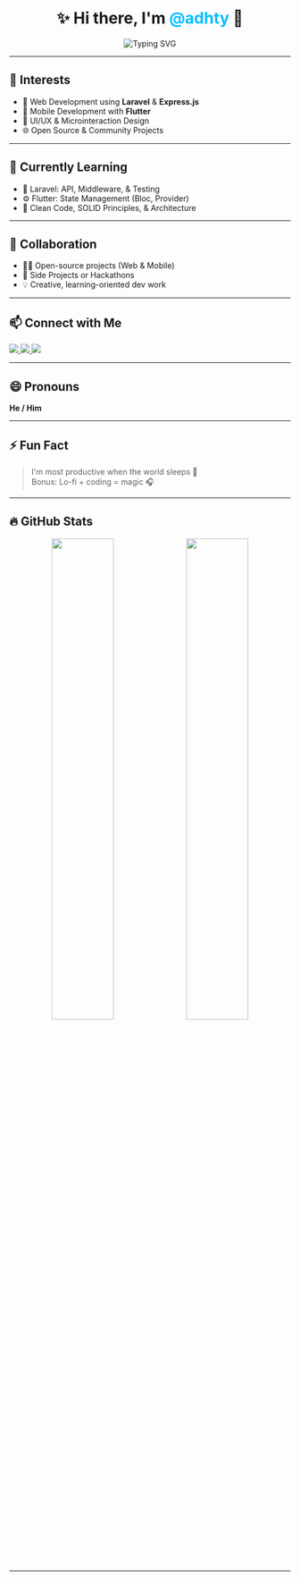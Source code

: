 <h1 align="center">✨ Hi there, I'm <span style="color:#00BFFF;">@adhty</span> 👋</h1>

<p align="center">
  <img src="https://readme-typing-svg.demolab.com?font=Fira+Code&pause=1000&color=00BFFF&center=true&width=435&lines=Fullstack+Developer;Flutter+Enthusiast;Always+Learning+%F0%9F%92%AF" alt="Typing SVG" />
</p>

---

## 👀 Interests
- 🚀 Web Development using **Laravel** & **Express.js**
- 📱 Mobile Development with **Flutter**
- 🎨 UI/UX & Microinteraction Design
- 🌐 Open Source & Community Projects

---

## 🌱 Currently Learning
- 🧪 Laravel: API, Middleware, & Testing
- ⚙️ Flutter: State Management (Bloc, Provider)
- 🧠 Clean Code, SOLID Principles, & Architecture

---

## 🤝 Collaboration
- 🧑‍💻 Open-source projects (Web & Mobile)
- 🧱 Side Projects or Hackathons
- 💡 Creative, learning-oriented dev work

---

## 📫 Connect with Me
<p align="left">
  <a href="mailto:adhtyafbrnsyh@gmail.com">
    <img src="https://img.shields.io/badge/-adhty.dev@gmail.com-c14438?style=for-the-badge&logo=Gmail&logoColor=white" />
  </a>
  <a href="https://www.instagram.com/_adhityafebriansyah/">
    <img src="https://img.shields.io/badge/-@_adhityafebriansyah-purple?style=for-the-badge&logo=Instagram&logoColor=white" />
  </a>
  <a href="https://linkedin.com/in/adhty">
    <img src="https://img.shields.io/badge/-LinkedIn-blue?style=for-the-badge&logo=Linkedin&logoColor=white" />
  </a>
</p>

---

## 😄 Pronouns
**He / Him**

---

## ⚡ Fun Fact
> I'm most productive when the world sleeps 🌙  
> Bonus: Lo-fi + coding = magic 🎧

---

## 🔥 GitHub Stats
<p align="center">
  <img width="47%" src="https://github-readme-stats.vercel.app/api?username=adhty&show_icons=true&theme=tokyonight&hide_border=true&hide_title=true" />
  <img width="47%" src="https://github-readme-streak-stats.herokuapp.com/?user=adhty&theme=tokyonight&hide_border=true" />
</p>

---

<!---
adhty/adhty is a ✨ special ✨ repository because its `README.md` appears on your GitHub profile.
You can click the Preview link to take a look at your changes.
--->
